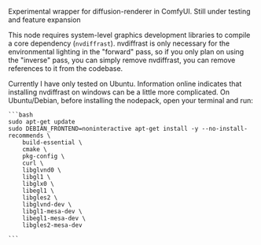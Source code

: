 Experimental wrapper for diffusion-renderer in ComfyUI. Still under testing and feature expansion

This node requires system-level graphics development libraries to compile a core dependency (`nvdiffrast`). nvdiffrast is only necessary for the environmental lighting in the "forward" pass, so if you only plan on using the "inverse" pass, you can simply remove nvdiffrast, you can remove references to it from the codebase. 

Currently I have only tested on Ubuntu. Information online indicates that installing nvdiffrast on windows can be a little more complicated. On Ubuntu/Debian, before installing the nodepack, open your terminal and run:

    ```bash
    sudo apt-get update
    sudo DEBIAN_FRONTEND=noninteractive apt-get install -y --no-install-recommends \
        build-essential \
        cmake \
        pkg-config \
        curl \
        libglvnd0 \
        libgl1 \
        libglx0 \
        libegl1 \
        libgles2 \
        libglvnd-dev \
        libgl1-mesa-dev \
        libegl1-mesa-dev \
        libgles2-mesa-dev

    ```

